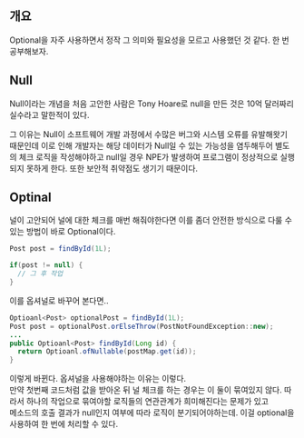 ## 개요

Optional을 자주 사용하면서 정작 그 의미와 필요성을 모르고 사용했던 것 같다. 한 번 공부해보자.

## Null

Null이라는 개념을 처음 고안한 사람은 Tony Hoare로 null을 만든 것은 10억 달러짜리 실수라고 말한적이 있다.

그 이유는 Null이 소프트웨어 개발 과정에서 수많은 버그와 시스템 오류를 유발해왓기 때문인데 이로 인해 개발자는 해당 데이터가 Null일 수 있는 가능성을 염두해두어 별도의 체크 로직을 작성해야하고 null일 경우 NPE가 발생하여 프로그램이 정상적으로 실행되지 못하게 한다. 또한 보안적 취약점도 생기기 때문이다.

## Optinal

널이 고안되어 널에 대한 체크를 매번 해줘야한다면 이를 좀더 안전한 방식으로 다룰 수 있는 방법이 바로 Optional이다.

```java
Post post = findById(1L);

if(post != null) {
  // 그 후 작업
}
```
이를 옵셔널로 바꾸어 본다면..
```java
Optioanl<Post> optionalPost = findById(1L);
Post post = optionalPost.orElseThrow(PostNotFoundException::new);
...
public Optioanl<Post> findById(Long id) {
  return Optioanl.ofNullable(postMap.get(id));
}
```

이렇게 바뀐다.
옵셔널을 사용해야하는 이유는 이렇다.  
만약 첫번째 코드처럼 값을 받아온 뒤 널 체크를 하는 경우는 이 둘이 묶여있지 않다. 따라서 하나의 작업으로 묶여야할 로직들의 연관관계가 희미해진다는 문제가 있고  
메소드의 호출 결과가 null인지 여부에 따라 로직이 분기되어야하는데.
이걸 optional을 사용하여 한 번에 처리할 수 있다.